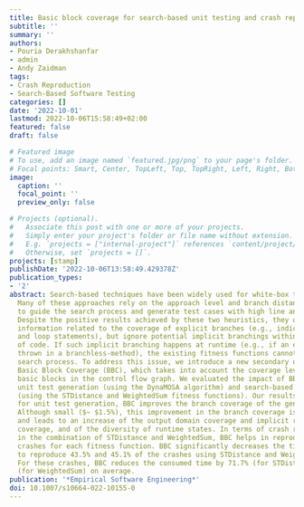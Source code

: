 ```yaml
---
title: Basic block coverage for search-based unit testing and crash reproduction
subtitle: ''
summary: ''
authors:
- Pouria Derakhshanfar
- admin
- Andy Zaidman
tags: 
- Crash Reproduction
- Search-Based Software Testing
categories: []
date: '2022-10-01'
lastmod: 2022-10-06T15:58:49+02:00
featured: false
draft: false

# Featured image
# To use, add an image named `featured.jpg/png` to your page's folder.
# Focal points: Smart, Center, TopLeft, Top, TopRight, Left, Right, BottomLeft, Bottom, BottomRight.
image:
  caption: ''
  focal_point: ''
  preview_only: false

# Projects (optional).
#   Associate this post with one or more of your projects.
#   Simply enter your project's folder or file name without extension.
#   E.g. `projects = ["internal-project"]` references `content/project/deep-learning/index.md`.
#   Otherwise, set `projects = []`.
projects: [stamp]
publishDate: '2022-10-06T13:58:49.429378Z'
publication_types:
- '2'
abstract: Search-based techniques have been widely used for white-box test generation.
  Many of these approaches rely on the approach level and branch distance heuristics
  to guide the search process and generate test cases with high line and branch coverage.
  Despite the positive results achieved by these two heuristics, they only use the
  information related to the coverage of explicit branches (e.g., indicated by conditional
  and loop statements), but ignore potential implicit branchings within basic blocks
  of code. If such implicit branching happens at runtime (e.g., if an exception is
  thrown in a branchless-method), the existing fitness functions cannot guide the
  search process. To address this issue, we introduce a new secondary objective, called
  Basic Block Coverage (BBC), which takes into account the coverage level of relevant
  basic blocks in the control flow graph. We evaluated the impact of BBC on search-based
  unit test generation (using the DynaMOSA algorithm) and search-based crash reproduction
  (using the STDistance and WeightedSum fitness functions). Our results show that
  for unit test generation, BBC improves the branch coverage of the generated tests.
  Although small ($∼ $1.5%), this improvement in the branch coverage is systematic
  and leads to an increase of the output domain coverage and implicit runtime exception
  coverage, and of the diversity of runtime states. In terms of crash reproduction,
  in the combination of STDistance and WeightedSum, BBC helps in reproducing 3 new
  crashes for each fitness function. BBC significantly decreases the time required
  to reproduce 43.5% and 45.1% of the crashes using STDistance and WeightedSum, respectively.
  For these crashes, BBC reduces the consumed time by 71.7% (for STDistance) and 68.7%
  (for WeightedSum) on average.
publication: '*Empirical Software Engineering*'
doi: 10.1007/s10664-022-10155-0
---
```

